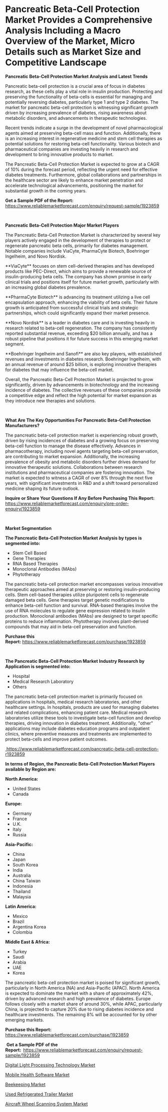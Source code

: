 <p><h1>Pancreatic Beta-Cell Protection Market Provides a Comprehensive Analysis Including a Macro Overview of the Market, Micro Details such as Market Size and Competitive Landscape</h1></p><p><strong>Pancreatic Beta-Cell Protection Market Analysis and Latest Trends</strong></p>
<p><p>Pancreatic beta-cell protection is a crucial area of focus in diabetes research, as these cells play a vital role in insulin production. Protecting and preserving the functionality of beta-cells is essential for managing and potentially reversing diabetes, particularly type 1 and type 2 diabetes. The market for pancreatic beta-cell protection is witnessing significant growth driven by increasing prevalence of diabetes, rising awareness about metabolic disorders, and advancements in therapeutic technologies.</p><p>Recent trends indicate a surge in the development of novel pharmacological agents aimed at preserving beta-cell mass and function. Additionally, there is an increasing interest in regenerative medicine and stem cell therapies as potential solutions for restoring beta-cell functionality. Various biotech and pharmaceutical companies are investing heavily in research and development to bring innovative products to market. </p><p>The Pancreatic Beta-Cell Protection Market is expected to grow at a CAGR of 10% during the forecast period, reflecting the urgent need for effective diabetes treatments. Furthermore, global collaborations and partnerships in the healthcare sector are likely to enhance market penetration and accelerate technological advancements, positioning the market for substantial growth in the coming years.</p></p>
<p><strong>Get a Sample PDF of the Report:&nbsp;</strong> <a href="https://www.reliablemarketforecast.com/enquiry/request-sample/1923859?utm_campaign=1767&utm_medium=2&utm_source=Github&utm_content=ia&utm_term=24102024&utm_id=pancreatic-beta-cell-protection">https://www.reliablemarketforecast.com/enquiry/request-sample/1923859</a></p>
<p>&nbsp;</p>
<p><strong>Pancreatic Beta-Cell Protection Major Market Players</strong></p>
<p><p>The Pancreatic Beta-Cell Protection Market is characterized by several key players actively engaged in the development of therapies to protect or regenerate pancreatic beta cells, primarily for diabetes management. Notable companies include ViaCyte, PharmaCyte Biotech, Boehringer Ingelheim, and Novo Nordisk.</p><p>**ViaCyte** focuses on stem cell-derived therapies and has developed products like PEC-Direct, which aims to provide a renewable source of insulin-producing beta cells. The company has shown promise in early clinical trials and positions itself for future market growth, particularly with an increasing global diabetes prevalence.</p><p>**PharmaCyte Biotech** is advancing its treatment utilizing a live cell encapsulation approach, enhancing the viability of beta cells. Their future growth is anticipated from successful clinical trials and strategic partnerships, which could significantly expand their market presence.</p><p>**Novo Nordisk** is a leader in diabetes care and is investing heavily in research related to beta-cell regeneration. The company has consistently reported substantial revenue, exceeding $20 billion annually, and has a robust pipeline that positions it for future success in this emerging market segment.</p><p>**Boehringer Ingelheim and Sanofi** are also key players, with established revenues and investments in diabetes research. Boehringer Ingelheim, with an annual revenue of around $25 billion, is exploring innovative therapies for diabetes that may influence the beta-cell market.</p><p>Overall, the Pancreatic Beta-Cell Protection Market is projected to grow significantly, driven by advancements in biotechnology and the increasing incidence of diabetes. The collective revenues of these companies provide a competitive edge and reflect the high potential for market expansion as they introduce new therapies and solutions.</p></p>
<p>&nbsp;</p>
<p><strong>What Are The Key Opportunities For Pancreatic Beta-Cell Protection Manufacturers?</strong></p>
<p><p>The pancreatic beta-cell protection market is experiencing robust growth, driven by rising incidences of diabetes and a growing focus on preserving beta-cell function to manage the disease effectively. Advances in pharmacotherapy, including novel agents targeting beta-cell preservation, are contributing to market expansion. Additionally, the increasing prevalence of obesity and metabolic disorders further drives demand for innovative therapeutic solutions. Collaborations between research institutions and pharmaceutical companies are fostering innovation. The market is expected to witness a CAGR of over 8% through the next five years, with significant investments in R&D and a shift toward personalized medicine shaping its future outlook.</p></p>
<p><strong>Inquire or Share Your Questions If Any Before Purchasing This Report:</strong> <a href="https://www.reliablemarketforecast.com/enquiry/pre-order-enquiry/1923859?utm_campaign=1767&utm_medium=2&utm_source=Github&utm_content=ia&utm_term=24102024&utm_id=pancreatic-beta-cell-protection">https://www.reliablemarketforecast.com/enquiry/pre-order-enquiry/1923859</a></p>
<p>&nbsp;</p>
<p><strong>Market Segmentation</strong></p>
<p><strong>The Pancreatic Beta-Cell Protection Market Analysis by types is segmented into:</strong></p>
<p><ul><li>Stem Cell Based</li><li>Gene Therapies</li><li>RNA Based Therapies</li><li>Monoclonal Antibodies (MAbs)</li><li>Phytotherapy</li></ul></p>
<p><p>The pancreatic beta-cell protection market encompasses various innovative therapeutic approaches aimed at preserving or restoring insulin-producing cells. Stem cell-based therapies utilize pluripotent cells to regenerate damaged beta cells. Gene therapies target genetic modifications to enhance beta-cell function and survival. RNA-based therapies involve the use of RNA molecules to regulate gene expression related to insulin production. Monoclonal antibodies (MAbs) are designed to target specific proteins to reduce inflammation. Phytotherapy involves plant-derived compounds that may aid in beta-cell preservation and function.</p></p>
<p><strong>Purchase this Report:&nbsp;</strong><a href="https://www.reliablemarketforecast.com/purchase/1923859?utm_campaign=1767&utm_medium=2&utm_source=Github&utm_content=ia&utm_term=24102024&utm_id=pancreatic-beta-cell-protection">https://www.reliablemarketforecast.com/purchase/1923859</a></p>
<p>&nbsp;</p>
<p><strong>The Pancreatic Beta-Cell Protection Market Industry Research by Application is segmented into:</strong></p>
<p><ul><li>Hospital</li><li>Medical Research Laboratory</li><li>Others</li></ul></p>
<p><p>The pancreatic beta-cell protection market is primarily focused on applications in hospitals, medical research laboratories, and other healthcare settings. In hospitals, products are used for managing diabetes and related complications, enhancing patient care. Medical research laboratories utilize these tools to investigate beta-cell function and develop therapies, driving innovation in diabetes treatment. Additionally, "other" applications may include diabetes education programs and outpatient clinics, where preventive measures and treatments are implemented to protect beta-cells and improve patient outcomes.</p></p>
<p><a href="https://www.reliablemarketforecast.com/pancreatic-beta-cell-protection-r1923859?utm_campaign=1767&utm_medium=2&utm_source=Github&utm_content=ia&utm_term=24102024&utm_id=pancreatic-beta-cell-protection">&nbsp;https://www.reliablemarketforecast.com/pancreatic-beta-cell-protection-r1923859</a></p>
<p><strong>In terms of Region, the Pancreatic Beta-Cell Protection Market Players available by Region are:</strong></p>
<p>
    <p> <strong> North America: </strong>
        <ul>
            <li>United States</li>
            <li>Canada</li>
        </ul>
        </p> 
    <p> <strong> Europe: </strong>
        <ul>
            <li>Germany</li>
            <li>France</li>
            <li>U.K.</li>
            <li>Italy</li>
            <li>Russia</li>
        </ul>
        </p> 
    <p> <strong> Asia-Pacific: </strong>
        <ul>
            <li>China</li>
            <li>Japan</li>
            <li>South Korea</li>
            <li>India</li>
            <li>Australia</li>
            <li>China Taiwan</li>
            <li>Indonesia</li>
            <li>Thailand</li>
            <li>Malaysia</li>
        </ul>
        </p> 
    <p> <strong> Latin America: </strong>
        <ul>
            <li>Mexico</li>
            <li>Brazil</li>
            <li>Argentina Korea</li>
            <li>Colombia</li>
        </ul>
        </p> 
    <p> <strong> Middle East & Africa: </strong>
        <ul>
            <li>Turkey</li>
            <li>Saudi</li>
            <li>Arabia</li>
            <li>UAE</li>
            <li>Korea</li>
        </ul>
    </p>
    </p>
<p><p>The pancreatic beta-cell protection market is poised for significant growth, particularly in North America (NA) and Asia-Pacific (APAC). North America is expected to dominate the market with a share of approximately 42%, driven by advanced research and high prevalence of diabetes. Europe follows closely with a market share of around 30%, while APAC, particularly China, is projected to capture 20% due to rising diabetes incidence and healthcare investments. The remaining 8% will be accounted for by other emerging markets.</p></p>
<p><strong>Purchase this Report: </strong><a href="https://www.reliablemarketforecast.com/purchase/1923859?utm_campaign=1767&utm_medium=2&utm_source=Github&utm_content=ia&utm_term=24102024&utm_id=pancreatic-beta-cell-protection">https://www.reliablemarketforecast.com/purchase/1923859</a></p>
<p>&nbsp;<strong>Get a Sample PDF of the Report:&nbsp;&nbsp;</strong><a href="https://www.reliablemarketforecast.com/enquiry/request-sample/1923859?utm_campaign=1767&utm_medium=2&utm_source=Github&utm_content=ia&utm_term=24102024&utm_id=pancreatic-beta-cell-protection">https://www.reliablemarketforecast.com/enquiry/request-sample/1923859</a></p>
<p><strong></strong></p>
<p><p><a href="https://www.linkedin.com/pulse/digital-light-processing-technology-market-industry-landscape-oq79f?utm_campaign=1767&utm_medium=2&utm_source=Github&utm_content=ia&utm_term=24102024&utm_id=pancreatic-beta-cell-protection">Digital Light Processing Technology Market</a></p><p><a href="https://www.linkedin.com/pulse/global-mobile-health-software-market-exploring-share-trends-exmqf?utm_campaign=1767&utm_medium=2&utm_source=Github&utm_content=ia&utm_term=24102024&utm_id=pancreatic-beta-cell-protection">Mobile Health Software Market</a></p><p><a href="https://www.linkedin.com/pulse/key-drivers-beekeeping-market-trends-future-outlook-2024-2031-kd3bf?utm_campaign=1767&utm_medium=2&utm_source=Github&utm_content=ia&utm_term=24102024&utm_id=pancreatic-beta-cell-protection">Beekeeping Market</a></p><p><a href="https://www.linkedin.com/pulse/used-refrigerated-trailer-market-dynamics-application-types-limkf?utm_campaign=1767&utm_medium=2&utm_source=Github&utm_content=ia&utm_term=24102024&utm_id=pancreatic-beta-cell-protection">Used Refrigerated Trailer Market</a></p><p><a href="https://www.linkedin.com/pulse/market-leaders-laggards-global-aircraft-wheel-scanning-system-syxlf?utm_campaign=1767&utm_medium=2&utm_source=Github&utm_content=ia&utm_term=24102024&utm_id=pancreatic-beta-cell-protection">Aircraft Wheel Scanning System Market</a></p></p>
